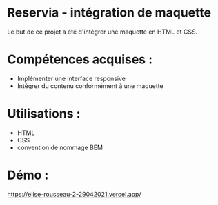 # Reservia - intégration de maquette
Le but de ce projet a été d'intégrer une maquette en HTML et CSS.

# Compétences acquises :
- Implémenter une interface responsive
- Intégrer du contenu conformément à une maquette

# Utilisations : 
- HTML
- CSS
- convention de nommage BEM 

# Démo :
https://elise-rousseau-2-29042021.vercel.app/
